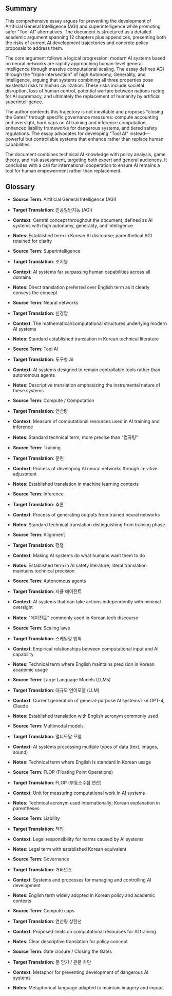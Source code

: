## Summary

This comprehensive essay argues for preventing the development of Artificial General Intelligence (AGI) and superintelligence while promoting safer "Tool AI" alternatives. The document is structured as a detailed academic argument spanning 12 chapters plus appendices, presenting both the risks of current AI development trajectories and concrete policy proposals to address them.

The core argument follows a logical progression: modern AI systems based on neural networks are rapidly approaching human-level general intelligence through massive computational scaling. The essay defines AGI through the "triple intersection" of high Autonomy, Generality, and Intelligence, arguing that systems combining all three properties pose existential risks to human civilization. These risks include societal disruption, loss of human control, potential warfare between nations racing for AI supremacy, and ultimately the replacement of humanity by artificial superintelligence.

The author contends this trajectory is not inevitable and proposes "closing the Gates" through specific governance measures: compute accounting and oversight, hard caps on AI training and inference computation, enhanced liability frameworks for dangerous systems, and tiered safety regulations. The essay advocates for developing "Tool AI" instead—powerful but controllable systems that enhance rather than replace human capabilities.

The document combines technical AI knowledge with policy analysis, game theory, and risk assessment, targeting both expert and general audiences. It concludes with a call for international cooperation to ensure AI remains a tool for human empowerment rather than replacement.

## Glossary

- **Source Term**: Artificial General Intelligence (AGI)
- **Target Translation**: 인공일반지능 (AGI)
- **Context**: Central concept throughout the document, defined as AI systems with high autonomy, generality, and intelligence
- **Notes**: Established term in Korean AI discourse; parenthetical AGI retained for clarity

- **Source Term**: Superintelligence
- **Target Translation**: 초지능
- **Context**: AI systems far surpassing human capabilities across all domains
- **Notes**: Direct translation preferred over English term as it clearly conveys the concept

- **Source Term**: Neural networks
- **Target Translation**: 신경망
- **Context**: The mathematical/computational structures underlying modern AI systems
- **Notes**: Standard established translation in Korean technical literature

- **Source Term**: Tool AI
- **Target Translation**: 도구형 AI
- **Context**: AI systems designed to remain controllable tools rather than autonomous agents
- **Notes**: Descriptive translation emphasizing the instrumental nature of these systems

- **Source Term**: Compute / Computation
- **Target Translation**: 연산량
- **Context**: Measure of computational resources used in AI training and inference
- **Notes**: Standard technical term; more precise than "컴퓨팅"

- **Source Term**: Training
- **Target Translation**: 훈련
- **Context**: Process of developing AI neural networks through iterative adjustment
- **Notes**: Established translation in machine learning contexts

- **Source Term**: Inference
- **Target Translation**: 추론
- **Context**: Process of generating outputs from trained neural networks
- **Notes**: Standard technical translation distinguishing from training phase

- **Source Term**: Alignment
- **Target Translation**: 정렬
- **Context**: Making AI systems do what humans want them to do
- **Notes**: Established term in AI safety literature; literal translation maintains technical precision

- **Source Term**: Autonomous agents
- **Target Translation**: 자율 에이전트
- **Context**: AI systems that can take actions independently with minimal oversight
- **Notes**: "에이전트" commonly used in Korean tech discourse

- **Source Term**: Scaling laws
- **Target Translation**: 스케일링 법칙
- **Context**: Empirical relationships between computational input and AI capability
- **Notes**: Technical term where English maintains precision in Korean academic usage

- **Source Term**: Large Language Models (LLMs)
- **Target Translation**: 대규모 언어모델 (LLM)
- **Context**: Current generation of general-purpose AI systems like GPT-4, Claude
- **Notes**: Established translation with English acronym commonly used

- **Source Term**: Multimodal models
- **Target Translation**: 멀티모달 모델
- **Context**: AI systems processing multiple types of data (text, images, sound)
- **Notes**: Technical term where English is standard in Korean usage

- **Source Term**: FLOP (Floating Point Operations)
- **Target Translation**: FLOP (부동소수점 연산)
- **Context**: Unit for measuring computational work in AI systems
- **Notes**: Technical acronym used internationally; Korean explanation in parentheses

- **Source Term**: Liability
- **Target Translation**: 책임
- **Context**: Legal responsibility for harms caused by AI systems
- **Notes**: Legal term with established Korean equivalent

- **Source Term**: Governance
- **Target Translation**: 거버넌스
- **Context**: Systems and processes for managing and controlling AI development
- **Notes**: English term widely adopted in Korean policy and academic contexts

- **Source Term**: Compute caps
- **Target Translation**: 연산량 상한선
- **Context**: Proposed limits on computational resources for AI training
- **Notes**: Clear descriptive translation for policy concept

- **Source Term**: Gate closure / Closing the Gates
- **Target Translation**: 문 닫기 / 관문 차단
- **Context**: Metaphor for preventing development of dangerous AI systems
- **Notes**: Metaphorical language adapted to maintain imagery and impact